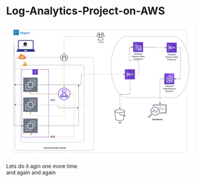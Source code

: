 # Log-Analytics-Project-on-AWS
![Log](log-analytics-sol.png)


Lets do it agin one more time  
and again and again
